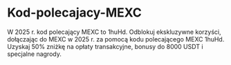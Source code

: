 # Kod-polecajacy-MEXC
W 2025 r. kod polecający MEXC to 1huHd. Odblokuj ekskluzywne korzyści, dołączając do MEXC w 2025 r. za pomocą kodu polecającego MEXC 1huHd. Uzyskaj 50% zniżkę na opłaty transakcyjne, bonusy do 8000 USDT i specjalne nagrody.
